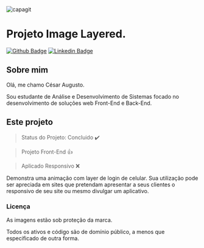 ![capagit](https://user-images.githubusercontent.com/67242974/112635878-1c994500-8e1b-11eb-94f0-c017b159c160.jpg)

# Projeto Image Layered.

[![Github Badge](https://img.shields.io/badge/-Github-000?style=flat-square&logo=Github&logoColor=white&link=https://github.com/Cesar4ugusto)](https://github.com/Cesar4ugusto)
[![Linkedin Badge](https://img.shields.io/badge/-LinkedIn-blue?style=flat-square&logo=Linkedin&logoColor=white&linkhttps://www.linkedin.com/in/c%C3%A9sar-augusto-aa8143160//)](https://www.linkedin.com/in/c%C3%A9sar-augusto-aa8143160//)

## Sobre mim

Olá, me chamo César Augusto.

Sou estudante de Análise e Desenvolvimento de Sistemas focado no desenvolvimento de soluções web Front-End e Back-End.

## Este projeto

> Status do Projeto: Concluido :heavy_check_mark:

> Projeto Front-End :+1:

> Aplicado Responsivo :x:

Demonstra uma animação com layer de login de celular. Sua utilização pode ser apreciada em sites que pretendam apresentar a seus clientes o responsivo de seu site ou mesmo divulgar um aplicativo.

### Licença

As imagens estão sob proteção da marca.

Todos os ativos e código são de domínio público, a menos que especificado de outra forma.